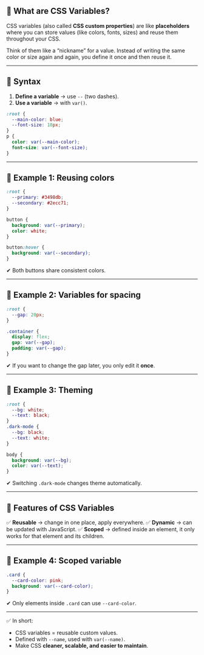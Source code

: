 ## 🔹 What are CSS Variables?

CSS variables (also called **CSS custom properties**) are like **placeholders** where you can store values (like colors, fonts, sizes) and reuse them throughout your CSS.

Think of them like a “nickname” for a value.
Instead of writing the same color or size again and again, you define it once and then reuse it.

---

## 🔹 Syntax

1. **Define a variable** → use `--` (two dashes).
2. **Use a variable** → with `var()`.

```css
:root {
  --main-color: blue;
  --font-size: 18px;
}
p {
  color: var(--main-color);
  font-size: var(--font-size);
}
```

---

## 🔹 Example 1: Reusing colors

```css
:root {
  --primary: #3498db;
  --secondary: #2ecc71;
}

button {
  background: var(--primary);
  color: white;
}

button:hover {
  background: var(--secondary);
}
```

✔ Both buttons share consistent colors.

---

## 🔹 Example 2: Variables for spacing

```css
:root {
  --gap: 20px;
}

.container {
  display: flex;
  gap: var(--gap);
  padding: var(--gap);
}
```

✔ If you want to change the gap later, you only edit it **once**.

---

## 🔹 Example 3: Theming

```css
:root {
  --bg: white;
  --text: black;
}
.dark-mode {
  --bg: black;
  --text: white;
}

body {
  background: var(--bg);
  color: var(--text);
}
```

✔ Switching `.dark-mode` changes theme automatically.

---

## 🔹 Features of CSS Variables

✅ **Reusable** → change in one place, apply everywhere.
✅ **Dynamic** → can be updated with JavaScript.
✅ **Scoped** → defined inside an element, it only works for that element and its children.

---

## 🔹 Example 4: Scoped variable

```css
.card {
  --card-color: pink;
  background: var(--card-color);
}
```

✔ Only elements inside `.card` can use `--card-color`.

---

✅ In short:

* CSS variables = reusable custom values.
* Defined with `--name`, used with `var(--name)`.
* Make CSS **cleaner, scalable, and easier to maintain**.
